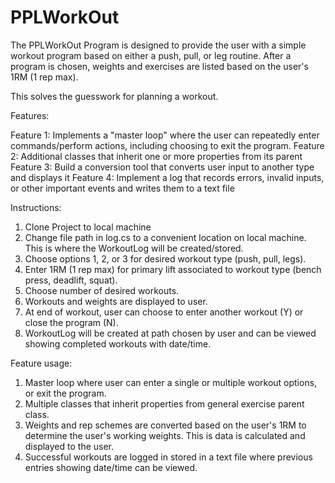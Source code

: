 # PPLWorkOut

The PPLWorkOut Program is designed to provide the user with a simple workout program based on either a push, pull, or leg routine. After a program is chosen, weights and exercises are listed based on the user's 1RM (1 rep max).

This solves the guesswork for planning a workout.

Features:

Feature 1: Implements a "master loop" where the user can repeatedly enter commands/perform actions, including choosing to exit the program.
Feature 2: Additional classes that inherit one or more properties from its parent
Feature 3: Build a conversion tool that converts user input to another type and displays it
Feature 4: Implement a log that records errors, invalid inputs, or other important events and writes them to a text file

Instructions:
1. Clone Project to local machine
2. Change file path in log.cs to a convenient location on local machine. This is where the WorkoutLog will be created/stored.
3. Choose options 1, 2, or 3 for desired workout type (push, pull, legs).
4. Enter 1RM (1 rep max) for primary lift associated to workout type (bench press, deadlift, squat).
5. Choose number of desired workouts.
6. Workouts and weights are displayed to user.
7. At end of workout, user can choose to enter another workout (Y) or close the program (N).
8. WorkoutLog will be created at path chosen by user and can be viewed showing completed workouts with date/time.

Feature usage:
1. Master loop where user can enter a single or multiple workout options, or exit the program.
2. Multiple classes that inherit properties from general exercise parent class.
3. Weights and rep schemes are converted based on the user's 1RM to determine the user's working weights. This is data is calculated and displayed to the user.
4. Successful workouts are logged in stored in a text file where previous entries showing date/time can be viewed.

